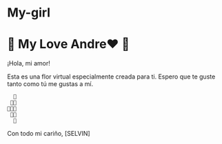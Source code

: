 # My-girl
# 🌼 My Love Andre❤️ 🌼

¡Hola, mi amor!

Esta es una flor virtual especialmente creada para ti. Espero que te guste tanto como tú me gustas a mí.

      🌼
     🌼🌼
    🌼🌼🌼
     🌼🌼
      🌼

Con todo mi cariño, [SELVIN]